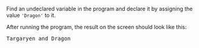 
Find an undeclared variable in the program and declare it by assigning the value `'Dragon'` to it.

After running the program, the result on the screen should look like this:

<pre class='hexlet-basics-output'>
Targaryen and Dragon
</pre>
